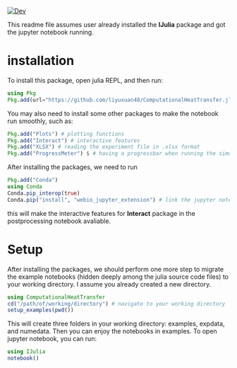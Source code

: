 [![Dev](https://img.shields.io/badge/docs-stable-blue.svg)](https://liyuxuan48.github.io/ComputationalHeatTransfer.jl)

This readme file assumes user already installed the **IJulia** package and got the jupyter notebook running.

# installation
To install this package, open julia REPL, and then run:

```julia
using Pkg
Pkg.add(url="https://github.com/liyuxuan48/ComputationalHeatTransfer.jl.git")
```

You may also need to install some other packages to make the notebook run smoothly, such as:

```julia
Pkg.add("Plots") # plotting functions
Pkg.add("Interact") # interactive features
Pkg.add("XLSX") # reading the experiment file in .xlsx format
Pkg.add("ProgressMeter") $ # having a progressbar when running the simulation
```

After installing the packages, we need to run

```julia
Pkg.add("Conda")
using Conda
Conda.pip_interop(true)
Conda.pip("install", "webio_jupyter_extension") # link the jupyter notebook with the Interact package
```

this will make the interactive features for **Interact** package in the postprocessing notebook avaliable.

# Setup
After installing the packages, we should perform one more step to migrate the example notebooks (hidden deeply among the julia source code files) to your working directory. I assume you already created a new directory.

```julia
using ComputationalHeatTransfer
cd("/path/of/working/directory") # navigate to your working directory
setup_examples(pwd())
```

This will create three folders in your working directory: examples, expdata, and numedata. Then you can enjoy the notebooks in examples. To open jupyter notebook, you can run:

```julia
using IJulia
notebook()
```